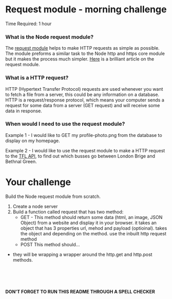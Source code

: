 # Request module - morning challenge
Time Required: 1 hour

### What is the Node request module?

The [request module](https://github.com/request/request) helps to make HTTP requests as simple as possible. The module preforms a similar task to the Node http and https core module but it makes the process much simpler. [Here](http://stackabuse.com/the-node-js-request-module/) is a brilliant article on the request module. 

### What is a HTTP request? 

HTTP (Hypertext Transfer Protocol) requests are used whenever you want to fetch a file from a server, this could be any information on a database. 
HTTP is a request/response protocol, which means your computer sends a request for some data from a server (GET request) and will receive some data in response.

### When would I need to use the request module? 

Example 1 - I would like to GET my profile-photo.png from the database to display on my homepage. 

Example 2 - I would like to use the request module to make a HTTP request to the [TFL API](https://api.tfl.gov.uk/), to find out which busses go between London Brige and Bethnal Green. 


# Your challenge 
Build the Node request module from scratch.

1. Create a node server
2. Build a function called request that has two method:
   - GET - This method should return some data (html, an image, JSON Object) from a website and display it in your browser.
    it takes an object that has 3 properties url, mehod and payload (optioinal).
    takes the object and depending on the method. use the inbuilt http request method 
   - POST
   This method should...
   
   
  - they will be wrapping a wrapper around the http.get and http.post methods.

<br><br><br><br>
**DON'T FORGET TO RUN THIS README THROUGH A SPELL CHECKER**
